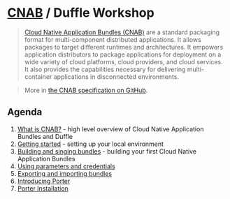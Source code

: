 # [CNAB][cnab] / Duffle Workshop

> [Cloud Native Application Bundles (CNAB)][cnab] are a standard packaging format for multi-component distributed applications. It allows packages to target different runtimes and architectures. It empowers application distributors to package applications for deployment on a wide variety of cloud platforms, cloud providers, and cloud services. It also provides the capabilities necessary for delivering multi-container applications in disconnected environments.

> More in [the CNAB specification on GitHub][cnab-spec].


## Agenda

1. [What is CNAB?][what-cnab] - high level overview of Cloud Native Application Bundles and Duffle
2. [Getting started][prerequisites] - setting up your local environment
3. [Building and singing bundles][build-sign] - building your first Cloud Native Application Bundles
4. [Using parameters and credentials][params-creds]
5. [Exporting and importing bundles][export-import]
6. [Introducing Porter][porter]
7. [Porter Installation][porter-install]

[cnab]: https://cnab.io/
[cnab-spec]: https://github.com/deislabs/cnab-spec/
[what-cnab]: https://github.com/deislabs/cnab-spec/blob/master/100-CNAB.md
[prerequisites]: content/02-prerequisites.md
[build-sign]: content/03-build-sign.md
[params-creds]: content/04-params-creds.md
[export-import]: content/05-export-import.md
[porter]: content/10-porter.md
[porter-install]: content/10-porter-installation.md
